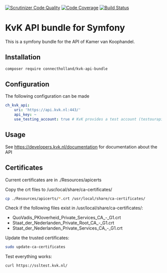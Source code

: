 [![Scrutinizer Code Quality](https://scrutinizer-ci.com/g/ConnectHolland/kvk-api-bundle/badges/quality-score.png?b=master&s=22d7d456cfe3dedc0f4ff0921512b0b0f08cf460)](https://scrutinizer-ci.com/g/ConnectHolland/kvk-api-bundle/?branch=master)
[![Code Coverage](https://scrutinizer-ci.com/g/ConnectHolland/kvk-api-bundle/badges/coverage.png?b=master&s=901b47ddc83e624076c860bd3f28813d6a12365e)](https://scrutinizer-ci.com/g/ConnectHolland/kvk-api-bundle/?branch=master)
[![Build Status](https://scrutinizer-ci.com/g/ConnectHolland/kvk-api-bundle/badges/build.png?b=master&s=b9debb5650bf235964f295f1741e36650bff2fff)](https://scrutinizer-ci.com/g/ConnectHolland/kvk-api-bundle/build-status/master)

# KvK API bundle for Symfony
This is a symfony bundle for the API of Kamer van Koophandel.

## Installation
```bash
composer require connectholland/kvk-api-bundle
```

## Configuration
The following configuration can be made
```yaml
ch_kvk_api:
    uri: 'https://api.kvk.nl:443/'
    api_key: ~
    use_testing_account: true # KvK provides a test account (testourapis) with a limited dataset.
```

## Usage
See https://developers.kvk.nl/documentation for documentation about the API

## Certificates

Current certificates are in ./Resources/apicerts 

Copy the crt files to /usr/local/share/ca-certificates/
```bash
cp ./Resources/apicerts/*.crt /usr/local/share/ca-certificates/
```

Check if the following files exist in /usr/local/share/ca-certificates/:
- QuoVadis_PKIoverheid_Private_Services_CA_-_G1.crt
- Staat_der_Nederlanden_Private_Root_CA_-_G1.crt
- Staat_der_Nederlanden_Private_Services_CA_-_G1.crt

Update the trusted certificates:
```bash
sudo update-ca-certificates
```

Test everything works:
```bash
curl https://ssltest.kvk.nl/
```
